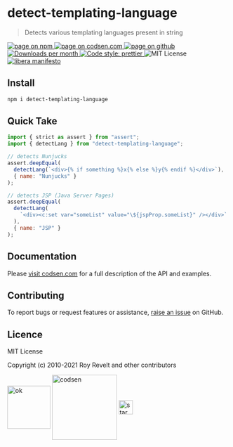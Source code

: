 # detect-templating-language

> Detects various templating languages present in string

<div class="package-badges">
  <a href="https://www.npmjs.com/package/detect-templating-language" rel="nofollow noreferrer noopener">
    <img src="https://img.shields.io/badge/-npm-blue?style=flat-square" alt="page on npm">
  </a>
  <a href="https://codsen.com/os/detect-templating-language" rel="nofollow noreferrer noopener">
    <img src="https://img.shields.io/badge/-codsen-blue?style=flat-square" alt="page on codsen.com">
  </a>
  <a href="https://github.com/codsen/codsen/tree/main/packages/detect-templating-language" rel="nofollow noreferrer noopener">
    <img src="https://img.shields.io/badge/-github-blue?style=flat-square" alt="page on github">
  </a>
  <a href="https://npmcharts.com/compare/detect-templating-language?interval=30" rel="nofollow noreferrer noopener" target="_blank">
    <img src="https://img.shields.io/npm/dm/detect-templating-language.svg?style=flat-square" alt="Downloads per month">
  </a>
  <a href="https://prettier.io" rel="nofollow noreferrer noopener" target="_blank">
    <img src="https://img.shields.io/badge/code_style-prettier-brightgreen.svg?style=flat-square" alt="Code style: prettier">
  </a>
  <img src="https://img.shields.io/badge/licence-MIT-brightgreen.svg?style=flat-square" alt="MIT License">
  <a href="https://liberamanifesto.com" rel="nofollow noreferrer noopener" target="_blank">
    <img src="https://img.shields.io/badge/libera-manifesto-lightgrey.svg?style=flat-square" alt="libera manifesto">
  </a>
</div>

## Install

```bash
npm i detect-templating-language
```

## Quick Take

```js
import { strict as assert } from "assert";
import { detectLang } from "detect-templating-language";

// detects Nunjucks
assert.deepEqual(
  detectLang(`<div>{% if something %}x{% else %}y{% endif %}</div>`),
  { name: "Nunjucks" }
);

// detects JSP (Java Server Pages)
assert.deepEqual(
  detectLang(
    `<div><c:set var="someList" value="\${jspProp.someList}" /></div>`
  ),
  { name: "JSP" }
);
```

## Documentation

Please [visit codsen.com](https://codsen.com/os/detect-templating-language/) for a full description of the API and examples.

## Contributing

To report bugs or request features or assistance, [raise an issue](https://github.com/codsen/codsen/issues/new/choose) on GitHub.

## Licence

MIT License

Copyright (c) 2010-2021 Roy Revelt and other contributors

<img src="https://codsen.com/images/png-codsen-ok.png" width="98" alt="ok" align="center"> <img src="https://codsen.com/images/png-codsen-1.png" width="148" alt="codsen" align="center"> <img src="https://codsen.com/images/png-codsen-star-small.png" width="32" alt="star" align="center">
